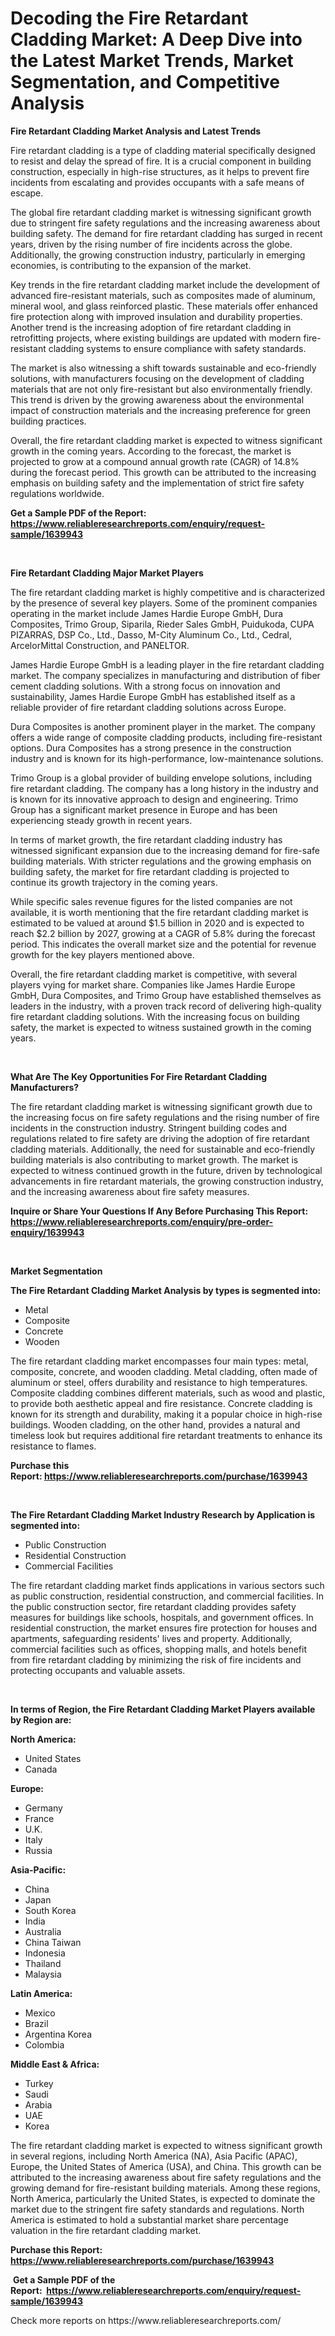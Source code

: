 <p><h1>Decoding the Fire Retardant Cladding Market: A Deep Dive into the Latest Market Trends, Market Segmentation, and Competitive Analysis</h1></p><p><strong>Fire Retardant Cladding Market Analysis and Latest Trends</strong></p>
<p><p>Fire retardant cladding is a type of cladding material specifically designed to resist and delay the spread of fire. It is a crucial component in building construction, especially in high-rise structures, as it helps to prevent fire incidents from escalating and provides occupants with a safe means of escape.</p><p>The global fire retardant cladding market is witnessing significant growth due to stringent fire safety regulations and the increasing awareness about building safety. The demand for fire retardant cladding has surged in recent years, driven by the rising number of fire incidents across the globe. Additionally, the growing construction industry, particularly in emerging economies, is contributing to the expansion of the market.</p><p>Key trends in the fire retardant cladding market include the development of advanced fire-resistant materials, such as composites made of aluminum, mineral wool, and glass reinforced plastic. These materials offer enhanced fire protection along with improved insulation and durability properties. Another trend is the increasing adoption of fire retardant cladding in retrofitting projects, where existing buildings are updated with modern fire-resistant cladding systems to ensure compliance with safety standards.</p><p>The market is also witnessing a shift towards sustainable and eco-friendly solutions, with manufacturers focusing on the development of cladding materials that are not only fire-resistant but also environmentally friendly. This trend is driven by the growing awareness about the environmental impact of construction materials and the increasing preference for green building practices.</p><p>Overall, the fire retardant cladding market is expected to witness significant growth in the coming years. According to the forecast, the market is projected to grow at a compound annual growth rate (CAGR) of 14.8% during the forecast period. This growth can be attributed to the increasing emphasis on building safety and the implementation of strict fire safety regulations worldwide.</p></p>
<p><strong>Get a Sample PDF of the Report:&nbsp; <a href="https://www.reliableresearchreports.com/enquiry/request-sample/1639943">https://www.reliableresearchreports.com/enquiry/request-sample/1639943</a></strong></p>
<p>&nbsp;</p>
<p><strong>Fire Retardant Cladding Major Market Players</strong></p>
<p><p>The fire retardant cladding market is highly competitive and is characterized by the presence of several key players. Some of the prominent companies operating in the market include James Hardie Europe GmbH, Dura Composites, Trimo Group, Siparila, Rieder Sales GmbH, Puidukoda, CUPA PIZARRAS, DSP Co., Ltd., Dasso, M-City Aluminum Co., Ltd., Cedral, ArcelorMittal Construction, and PANELTOR.</p><p>James Hardie Europe GmbH is a leading player in the fire retardant cladding market. The company specializes in manufacturing and distribution of fiber cement cladding solutions. With a strong focus on innovation and sustainability, James Hardie Europe GmbH has established itself as a reliable provider of fire retardant cladding solutions across Europe.</p><p>Dura Composites is another prominent player in the market. The company offers a wide range of composite cladding products, including fire-resistant options. Dura Composites has a strong presence in the construction industry and is known for its high-performance, low-maintenance solutions.</p><p>Trimo Group is a global provider of building envelope solutions, including fire retardant cladding. The company has a long history in the industry and is known for its innovative approach to design and engineering. Trimo Group has a significant market presence in Europe and has been experiencing steady growth in recent years.</p><p>In terms of market growth, the fire retardant cladding industry has witnessed significant expansion due to the increasing demand for fire-safe building materials. With stricter regulations and the growing emphasis on building safety, the market for fire retardant cladding is projected to continue its growth trajectory in the coming years.</p><p>While specific sales revenue figures for the listed companies are not available, it is worth mentioning that the fire retardant cladding market is estimated to be valued at around $1.5 billion in 2020 and is expected to reach $2.2 billion by 2027, growing at a CAGR of 5.8% during the forecast period. This indicates the overall market size and the potential for revenue growth for the key players mentioned above.</p><p>Overall, the fire retardant cladding market is competitive, with several players vying for market share. Companies like James Hardie Europe GmbH, Dura Composites, and Trimo Group have established themselves as leaders in the industry, with a proven track record of delivering high-quality fire retardant cladding solutions. With the increasing focus on building safety, the market is expected to witness sustained growth in the coming years.</p></p>
<p>&nbsp;</p>
<p><strong>What Are The Key Opportunities For Fire Retardant Cladding Manufacturers?</strong></p>
<p><p>The fire retardant cladding market is witnessing significant growth due to the increasing focus on fire safety regulations and the rising number of fire incidents in the construction industry. Stringent building codes and regulations related to fire safety are driving the adoption of fire retardant cladding materials. Additionally, the need for sustainable and eco-friendly building materials is also contributing to market growth. The market is expected to witness continued growth in the future, driven by technological advancements in fire retardant materials, the growing construction industry, and the increasing awareness about fire safety measures.</p></p>
<p><strong>Inquire or Share Your Questions If Any Before Purchasing This Report: <a href="https://www.reliableresearchreports.com/enquiry/pre-order-enquiry/1639943">https://www.reliableresearchreports.com/enquiry/pre-order-enquiry/1639943</a></strong></p>
<p>&nbsp;</p>
<p><strong>Market Segmentation</strong></p>
<p><strong>The Fire Retardant Cladding Market Analysis by types is segmented into:</strong></p>
<p><ul><li>Metal</li><li>Composite</li><li>Concrete</li><li>Wooden</li></ul></p>
<p><p>The fire retardant cladding market encompasses four main types: metal, composite, concrete, and wooden cladding. Metal cladding, often made of aluminum or steel, offers durability and resistance to high temperatures. Composite cladding combines different materials, such as wood and plastic, to provide both aesthetic appeal and fire resistance. Concrete cladding is known for its strength and durability, making it a popular choice in high-rise buildings. Wooden cladding, on the other hand, provides a natural and timeless look but requires additional fire retardant treatments to enhance its resistance to flames.</p></p>
<p><strong>Purchase this Report:&nbsp;<a href="https://www.reliableresearchreports.com/purchase/1639943">https://www.reliableresearchreports.com/purchase/1639943</a></strong></p>
<p>&nbsp;</p>
<p><strong>The Fire Retardant Cladding Market Industry Research by Application is segmented into:</strong></p>
<p><ul><li>Public Construction</li><li>Residential Construction</li><li>Commercial Facilities</li></ul></p>
<p><p>The fire retardant cladding market finds applications in various sectors such as public construction, residential construction, and commercial facilities. In the public construction sector, fire retardant cladding provides safety measures for buildings like schools, hospitals, and government offices. In residential construction, the market ensures fire protection for houses and apartments, safeguarding residents' lives and property. Additionally, commercial facilities such as offices, shopping malls, and hotels benefit from fire retardant cladding by minimizing the risk of fire incidents and protecting occupants and valuable assets.</p></p>
<p>&nbsp;</p>
<p><strong>In terms of Region, the Fire Retardant Cladding Market Players available by Region are:</strong></p>
<p>
    <p> <strong> North America: </strong>
        <ul>
            <li>United States</li>
            <li>Canada</li>
        </ul>
        </p> 
    <p> <strong> Europe: </strong>
        <ul>
            <li>Germany</li>
            <li>France</li>
            <li>U.K.</li>
            <li>Italy</li>
            <li>Russia</li>
        </ul>
        </p> 
    <p> <strong> Asia-Pacific: </strong>
        <ul>
            <li>China</li>
            <li>Japan</li>
            <li>South Korea</li>
            <li>India</li>
            <li>Australia</li>
            <li>China Taiwan</li>
            <li>Indonesia</li>
            <li>Thailand</li>
            <li>Malaysia</li>
        </ul>
        </p> 
    <p> <strong> Latin America: </strong>
        <ul>
            <li>Mexico</li>
            <li>Brazil</li>
            <li>Argentina Korea</li>
            <li>Colombia</li>
        </ul>
        </p> 
    <p> <strong> Middle East & Africa: </strong>
        <ul>
            <li>Turkey</li>
            <li>Saudi</li>
            <li>Arabia</li>
            <li>UAE</li>
            <li>Korea</li>
        </ul>
    </p>
    </p>
<p><p>The fire retardant cladding market is expected to witness significant growth in several regions, including North America (NA), Asia Pacific (APAC), Europe, the United States of America (USA), and China. This growth can be attributed to the increasing awareness about fire safety regulations and the growing demand for fire-resistant building materials. Among these regions, North America, particularly the United States, is expected to dominate the market due to the stringent fire safety standards and regulations. North America is estimated to hold a substantial market share percentage valuation in the fire retardant cladding market.</p></p>
<p><strong>Purchase this Report: <a href="https://www.reliableresearchreports.com/purchase/1639943">https://www.reliableresearchreports.com/purchase/1639943</a></strong></p>
<p>&nbsp;<strong>Get a Sample PDF of the Report:&nbsp;&nbsp;<a href="https://www.reliableresearchreports.com/enquiry/request-sample/1639943">https://www.reliableresearchreports.com/enquiry/request-sample/1639943</a></strong></p>
<p><strong></strong></p>
<p>Check more reports on https://www.reliableresearchreports.com/</p>